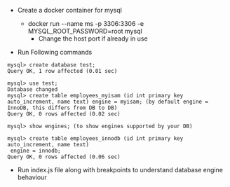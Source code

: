 - Create a docker container for mysql
	- docker run --name ms -p 3306:3306 -e MYSQL_ROOT_PASSWORD=root mysql
		- Change the host port if already in use

- Run Following commands
```
mysql> create database test;
Query OK, 1 row affected (0.01 sec)

mysql> use test;
Database changed
mysql> create table employees_myisam (id int primary key auto_increment, name text) engine = myisam; (by default engine = InnoDB, this differs from DB to DB)
Query OK, 0 rows affected (0.02 sec)

mysql> show engines; (to show engines supported by your DB)

mysql> create table employees_innodb (id int primary key auto_increment, name text)
 engine = innodb;
Query OK, 0 rows affected (0.06 sec)
```

- Run index.js file along with breakpoints to understand database engine behaviour